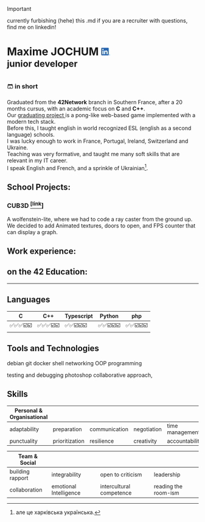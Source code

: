 > [!IMPORTANT]
> currently furbishing (hehe) this .md
> if you are a recruiter with questions, find me on linkedin!

# Maxime JOCHUM <a href="https://www.linkedin.com/in/maxime-jochum/"><img src="LI-In-Bug.png" height="20px"/></a><br /><sup>junior developer</sup>

### 🩳 in short 
Graduated from the **42Network** branch in Southern France, after a 20 months cursus, with an academic focus on **C** and **C++**.
<br/>Our [graduating project ](#soon)is a pong-like web-based game implemented with a modern tech stack.
<br/>Before this, I taught english in world recognized ESL (english as a second language) schools.
<br/>I was lucky enough to work in France, Portugal, Ireland, Switzerland and Ukraine.
<br/>Teaching was very formative, and taught me many soft skills that are relevant in my IT career.
<br />I speak English and French, and a sprinkle of Ukrainian[^1].

## School Projects:
### CUB3D [<sup>[link</sup>]](https://github.com/Moustachestache/cub3d)
A wolfenstein-lite, where we had to code a ray caster from the ground up.
We decided to add Animated textures, doors to open, and FPS counter that can display a graph.

## Work experience:

## on the 42 Education:

------------------------------------------------------------------
## Languages
| C | C++ | Typescript | Python | php |
| ---      | ---       |---       |---       | --- |
|✅✅✅☑️☑️|✅✅✅☑️☑️|✅✅☑️☑️☑️|✅✅☑️☑️☑️|✅✅☑️☑️☑️


## Tools and Technologies

debian       git       docker       shell       networking       OOP programming

testing and debugging       photoshop       collaborative approach, 


## Skills
| Personal & Organisational | | | | |
| ---   | ---   | ---   | ---   | ---   |
|adaptability|preparation|communication|negotiation|time management|
|punctuality|prioritization|resilience|creativity|accountability|

| Team & Social | | | |
| ---   | ---   | ---   | ---   |
|building rapport|integrability|open to criticism|leadership|
|collaboration|emotional Intelligence|intercultural competence|reading the room-ism|
       
[^1]: але це харківська українська.
<!--
Ozymandias
I met a traveller from an antique land
Who said: "Two vast and trunkless legs of stone
Stand in the desert. Near them, on the sand,
Half sunk, a shattered visage lies, whose frown,

And wrinkled lip, and sneer of cold command,
Tell that its sculptor well those passions read,
Which yet survive, stamped on these lifeless things,
The hand that mocked them and the heart that fed,

And on the pedestal these words appear:
'My name is Ozymandias, king of kings:
Look on my works, Ye Mighty, and despair!'

Nothing beside remains. Round the decay
Of that colossal wreck, boundless and bare,
The lone and level sands stretch far away."
-->
